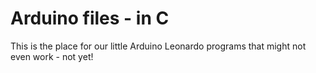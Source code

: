 # Arduino files - in C

This is the place for our little Arduino Leonardo programs that might not even work - not yet!
